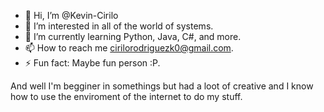 - 👋 Hi, I’m @Kevin-Cirilo
- 👀 I’m interested in all of the world of systems.
- 🌱 I’m currently learning Python, Java, C#, and more.
- 📫 How to reach me cirilorodriguezk0@gmail.com.
- ⚡ Fun fact: Maybe fun person :P.

And well I'm begginer in somethings but had a loot of creative and I know how to use the enviroment of the internet to do my stuff.
